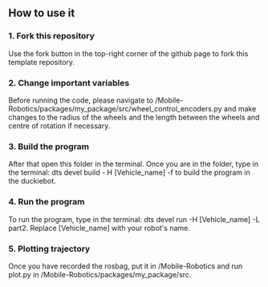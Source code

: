 ## How to use it

### 1. Fork this repository

Use the fork button in the top-right corner of the github page to fork this template repository.


### 2. Change important variables

Before running the code, please navigate to /Mobile-Robotics/packages/my_package/src/wheel_control_encoders.py and make changes to the radius of the wheels and the length between the wheels and centre of rotation if necessary.


### 3. Build the program

After that open this folder in the terminal. Once you are in the folder, type in the terminal: dts devel build - H [Vehicle_name] -f to build the program in the duckiebot.


### 4. Run the program

To run the program, type in the terminal: dts devel run -H [Vehicle_name] -L part2. Replace [Vehicle_name] with your robot's name.


### 5. Plotting trajectory

Once you have recorded the rosbag, put it in /Mobile-Robotics and run plot.py in /Mobile-Robotics/packages/my_package/src.
